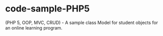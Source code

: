 code-sample-PHP5
================

(PHP 5, OOP, MVC, CRUD) - A sample class Model for student objects for an online learning program.